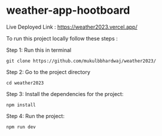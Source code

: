 # weather-app-hootboard

Live Deployed Link : https://weather2023.vercel.app/

To run this project locally follow these steps :

Step 1: Run this in terminal

``` git clone https://github.com/mukulbbhardwaj/weather2023/ ```

Step 2: Go to the project directory

```cd weather2023```

Step 3: Install the dependencies for the project:

```npm install ```

Step 4: Run the project:

``` npm run dev ```
